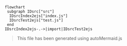 ```mermaid
flowchart
 subgraph IDsrc["src"]
  IDsrcIndex2ejs["index.js"]
  IDsrcTest2ejs["test.js"]
 end
IDsrcIndex2ejs-.->|import|IDsrcTest2ejs
```
>This file has been generated using autoMermaid.js